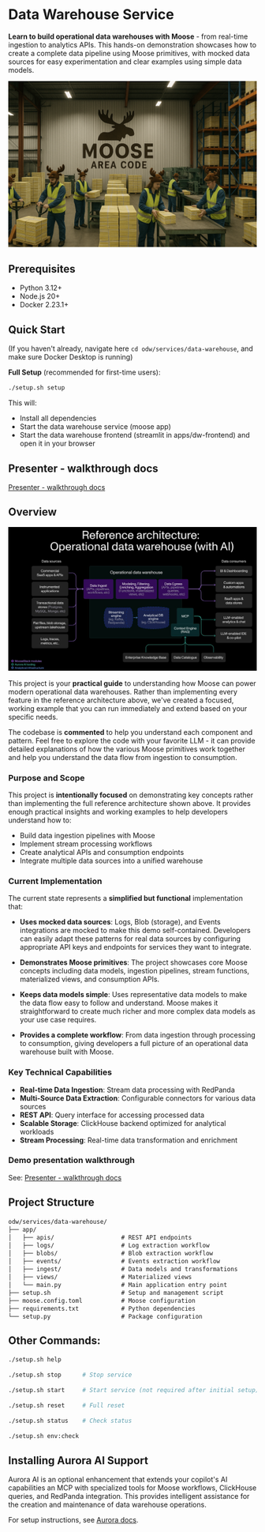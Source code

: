 # Data Warehouse Service

**Learn to build operational data warehouses with Moose** - from real-time ingestion to analytics APIs. This hands-on demonstration showcases how to create a complete data pipeline using Moose primitives, with mocked data sources for easy experimentation and clear examples using simple data models.

<a href="dw-logo.png"><img src="dw-logo.png" alt="Data Warehouse Logo" width="512"></a>

## Prerequisites

- Python 3.12+
- Node.js 20+
- Docker 2.23.1+

## Quick Start

(If you haven't already, navigate here `cd odw/services/data-warehouse`, and make sure Docker Desktop is running)

**Full Setup** (recommended for first-time users):
   ```bash
   ./setup.sh setup
   ```
   This will:
   - Install all dependencies
   - Start the data warehouse service (moose app)
   - Start the data warehouse frontend (streamlit in apps/dw-frontend) and open it in your browser


## Presenter - walkthrough docs

[Presenter - walkthrough docs](./docs/README.md)

## Overview

<a href="./docs/ODW-architecture.jpg"><img src="./docs/ODW-architecture.jpg" alt="Data Warehouse Architecture" width="800"></a>

This project is your **practical guide** to understanding how Moose can power modern operational data warehouses. Rather than implementing every feature in the reference architecture above, we've created a focused, working example that you can run immediately and extend based on your specific needs.

The codebase is **commented** to help you understand each component and pattern. Feel free to explore the code with your favorite LLM - it can provide detailed explanations of how the various Moose primitives work together and help you understand the data flow from ingestion to consumption.

### Purpose and Scope

This project is **intentionally focused** on demonstrating key concepts rather than implementing the full reference architecture shown above. It provides enough practical insights and working examples to help developers understand how to:

- Build data ingestion pipelines with Moose
- Implement stream processing workflows 
- Create analytical APIs and consumption endpoints
- Integrate multiple data sources into a unified warehouse

### Current Implementation

The current state represents a **simplified but functional** implementation that:

- **Uses mocked data sources**: Logs, Blob (storage), and Events integrations are mocked to make this demo self-contained. Developers can easily adapt these patterns for real data sources by configuring appropriate API keys and endpoints for services they want to integrate.

- **Demonstrates Moose primitives**: The project showcases core Moose concepts including data models, ingestion pipelines, stream functions, materialized views, and consumption APIs.

- **Keeps data models simple**: Uses representative data models to make the data flow easy to follow and understand. Moose makes it straightforward to create much richer and more complex data models as your use case requires.

- **Provides a complete workflow**: From data ingestion through processing to consumption, giving developers a full picture of an operational data warehouse built with Moose.

### Key Technical Capabilities

- **Real-time Data Ingestion**: Stream data processing with RedPanda
- **Multi-Source Data Extraction**: Configurable connectors for various data sources
- **REST API**: Query interface for accessing processed data
- **Scalable Storage**: ClickHouse backend optimized for analytical workloads
- **Stream Processing**: Real-time data transformation and enrichment

### Demo presentation walkthrough
See: [Presenter - walkthrough docs](./docs/README.md)

## Project Structure

```
odw/services/data-warehouse/
├── app/
│   ├── apis/                   # REST API endpoints
│   ├── logs/                   # Log extraction workflow
│   ├── blobs/                  # Blob extraction workflow
│   ├── events/                 # Events extraction workflow
│   ├── ingest/                 # Data models and transformations
│   ├── views/                  # Materialized views
│   └── main.py                 # Main application entry point
├── setup.sh                    # Setup and management script
├── moose.config.toml           # Moose configuration
├── requirements.txt            # Python dependencies
└── setup.py                    # Package configuration
```


## Other Commands:

   ```bash
   ./setup.sh help
   ```

   ```bash
   ./setup.sh stop      # Stop service 
   ```

   ```bash
   ./setup.sh start     # Start service (not required after initial setup)
   ```

   ```bash
   ./setup.sh reset     # Full reset 
   ```

   ```bash
   ./setup.sh status    # Check status
   ```

   ```bash
   ./setup.sh env:check
   ```

## Installing Aurora AI Support

Aurora AI is an optional enhancement that extends your copilot's AI capabilities an MCP with specialized tools for Moose workflows, ClickHouse queries, and RedPanda integration. This provides intelligent assistance for the creation and maintenance of data warehouse operations.

For setup instructions, see [Aurora docs](https://docs.fiveonefour.com/aurora).
